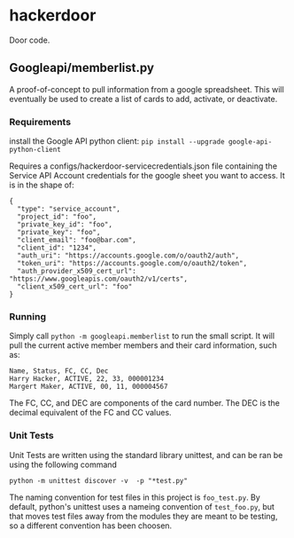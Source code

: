 # hackerdoor

Door code.

## Googleapi/memberlist.py

A proof-of-concept to pull information from a google spreadsheet. This will eventually be used to create a list of cards to add, activate, or deactivate.

### Requirements

install the Google API python client: `pip install --upgrade google-api-python-client`

Requires a configs/hackerdoor-servicecredentials.json file containing the Service API Account credentials for the google sheet you want to access. It is in the shape of:

```
{
  "type": "service_account",
  "project_id": "foo",
  "private_key_id": "foo",
  "private_key": "foo",
  "client_email": "foo@bar.com",
  "client_id": "1234",
  "auth_uri": "https://accounts.google.com/o/oauth2/auth",
  "token_uri": "https://accounts.google.com/o/oauth2/token",
  "auth_provider_x509_cert_url": "https://www.googleapis.com/oauth2/v1/certs",
  "client_x509_cert_url": "foo"
}
```

### Running

Simply call `python -m googleapi.memberlist` to run the small script. It will pull the current active member members and their card information, such as:

```
Name, Status, FC, CC, Dec
Harry Hacker, ACTIVE, 22, 33, 000001234
Margert Maker, ACTIVE, 00, 11, 000004567
```

The FC, CC, and DEC are components of the card number. The DEC is the decimal equivalent of the FC and CC values.

### Unit Tests

Unit Tests are written using the standard library unittest, and can be ran be using the following command

```
python -m unittest discover -v  -p "*test.py"
```

The naming convention for test files in this project is `foo_test.py`. By default, python's unittest uses a nameing convention of `test_foo.py`, but that moves test files away from the modules they are meant to be testing, so a different convention has been choosen.
